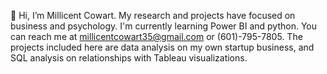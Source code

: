 

👋 Hi, I’m Millicent Cowart.
My research and projects have focused on business and psychology.
I'm currently learning Power BI and python.
You can reach me at millicentcowart35@gmail.com or (601)-795-7805.
The projects included here are data analysis on my own startup business, and SQL analysis on relationships with Tableau visualizations.

<!---
MillicentCowart/MillicentCowart is a ✨ special ✨ repository because its `README.md` (this file) appears on your GitHub profile.
You can click the Preview link to take a look at your changes.
--->

